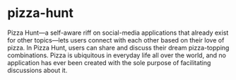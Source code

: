 # pizza-hunt

Pizza Hunt—a self-aware riff on social-media applications that already exist for other topics—lets users connect with each other based on their love of pizza. In Pizza Hunt, users can share and discuss their dream pizza-topping combinations. Pizza is ubiquitous in everyday life all over the world, and no application has ever been created with the sole purpose of facilitating discussions about it.